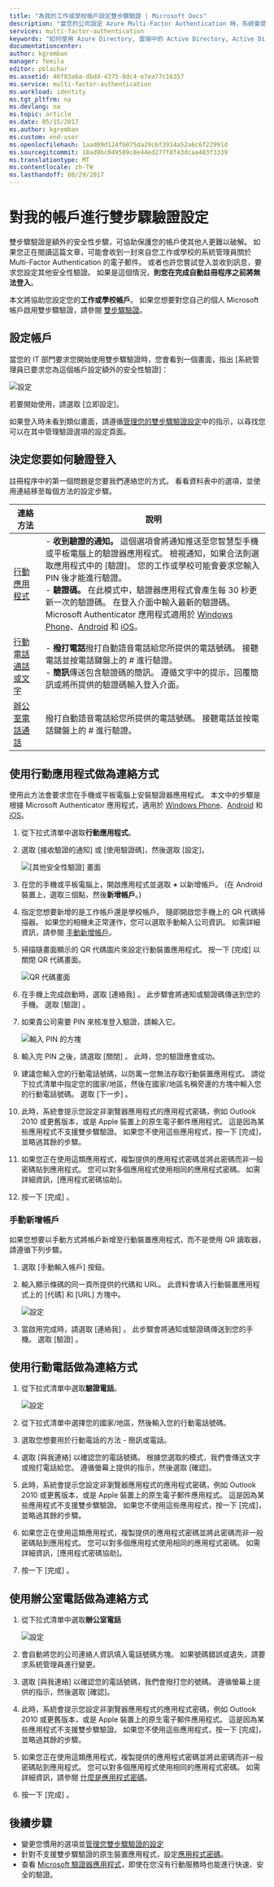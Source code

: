 ```yaml
---
title: "為我的工作或學校帳戶設定雙步驟驗證 | Microsoft Docs"
description: "當您的公司設定 Azure Multi-Factor Authentication 時，系統會提示您註冊雙步驟驗證。 了解如何進行設定。 "
services: multi-factor-authentication
keywords: "如何使用 Azure Directory, 雲端中的 Active Directory, Active Directory 教學課程"
documentationcenter: 
author: kgremban
manager: femila
editor: pblachar
ms.assetid: 46f83a6a-dbdd-4375-8dc4-e7ea77c16357
ms.service: multi-factor-authentication
ms.workload: identity
ms.tgt_pltfrm: na
ms.devlang: na
ms.topic: article
ms.date: 05/15/2017
ms.author: kgremban
ms.custom: end-user
ms.openlocfilehash: 1aad09d124fb075da29c6f3914a52a6c6f22991d
ms.sourcegitcommit: 18ad9bc049589c8e44ed277f8f43dcaa483f3339
ms.translationtype: MT
ms.contentlocale: zh-TW
ms.lasthandoff: 08/29/2017
---
```

# <a name="set-up-my-account-for-two-step-verification"></a>對我的帳戶進行雙步驟驗證設定
雙步驟驗證是額外的安全性步驟，可協助保護您的帳戶使其他人更難以破解。 如果您正在閱讀這篇文章，可能會收到一封來自您工作或學校的系統管理員關於 Multi-Factor Authentication 的電子郵件。 或者也許您嘗試登入並收到訊息，要求您設定其他安全性驗證。 如果是這個情況，**則您在完成自動註冊程序之前將無法登入**。

本文將協助您設定您的**工作或學校帳戶**。 如果您想要對您自己的個人 Microsoft 帳戶啟用雙步驟驗證，請參閱 [雙步驟驗證](https://support.microsoft.com/help/12408/microsoft-account-about-two-step-verification)。

## <a name="set-up-your-account"></a>設定帳戶

當您的 IT 部門要求您開始使用雙步驟驗證時，您會看到一個畫面，指出 [系統管理員已要求您為這個帳戶設定額外的安全性驗證]：

![設定](./media/multi-factor-authentication-end-user-first-time/first.png)

若要開始使用，請選取 [立即設定]。

如果登入時未看到類似畫面，請遵循[管理您的雙步驟驗證設定](multi-factor-authentication-end-user-manage-settings.md#where-to-find-the-settings-page)中的指示，以尋找您可以在其中管理驗證選項的設定頁面。 

## <a name="decide-how-you-want-to-verify-your-sign-ins"></a>決定您要如何驗證登入

註冊程序中的第一個問題是您要我們連絡您的方式。 看看資料表中的選項，並使用連結移至每個方法的設定步驟。

| 連絡方法 | 說明 |
| --- | --- |
| [行動應用程式](#use-a-mobile-app-as-the-contact-method) |- **收到驗證的通知。** 這個選項會將通知推送至您智慧型手機或平板電腦上的驗證器應用程式。 檢視通知，如果合法則選取應用程式中的 [驗證]。 您的工作或學校可能會要求您輸入 PIN 後才能進行驗證。<br>- **驗證碼。** 在此模式中，驗證器應用程式會產生每 30 秒更新一次的驗證碼。 在登入介面中輸入最新的驗證碼。<br>Microsoft Authenticator 應用程式適用於 [Windows Phone](http://go.microsoft.com/fwlink/?Linkid=825071)、[Android](http://go.microsoft.com/fwlink/?Linkid=825072) 和 [iOS](http://go.microsoft.com/fwlink/?Linkid=825073)。 |
| [行動電話通話或文字](#use-your-mobile-phone-as-the-contact-method) |- **撥打電話**撥打自動語音電話給您所提供的電話號碼。 接聽電話並按電話鍵盤上的 # 進行驗證。<br>- **簡訊**傳送包含驗證碼的簡訊。 遵循文字中的提示，回覆簡訊或將所提供的驗證碼輸入登入介面。 |
| [辦公室電話通話](#use-your-office-phone-as-the-contact-method) |撥打自動語音電話給您所提供的電話號碼。 接聽電話並按電話鍵盤上的 # 進行驗證。 |

## <a name="use-a-mobile-app-as-the-contact-method"></a>使用行動應用程式做為連絡方式
使用此方法會要求您在手機或平板電腦上安裝驗證器應用程式。 本文中的步驟是根據 Microsoft Authenticator 應用程式，適用於 [Windows Phone](http://go.microsoft.com/fwlink/?Linkid=825071)、[Android](http://go.microsoft.com/fwlink/?Linkid=825072) 和 [iOS](http://go.microsoft.com/fwlink/?Linkid=825073)。

1. 從下拉式清單中選取**行動應用程式**。
2. 選取 [接收驗證的通知] 或 [使用驗證碼]，然後選取 [設定]。

   ![[其他安全性驗證] 畫面](./media/multi-factor-authentication-end-user-first-time/mobileapp.png)

3. 在您的手機或平板電腦上，開啟應用程式並選取 **+** 以新增帳戶。 (在 Android 裝置上，選取三個點，然後**新增帳戶**。)
4. 指定您想要新增的是工作帳戶還是學校帳戶。 隨即開啟您手機上的 QR 代碼掃描器。 如果您的相機未正常運作，您可以選取手動輸入公司資訊。 如需詳細資訊，請參閱 [手動新增帳戶](#add-an-account-manually)。  
5. 掃描隨畫面顯示的 QR 代碼圖片來設定行動裝置應用程式。  按一下 [完成]  以關閉 QR 代碼畫面。  

   ![QR 代碼畫面](./media/multi-factor-authentication-end-user-first-time/scan2.png)

6. 在手機上完成啟動時，選取 [連絡我] 。  此步驟會將通知或驗證碼傳送到您的手機。 選取 [驗證] 。  
7. 如果貴公司需要 PIN 來核准登入驗證，請輸入它。

   ![輸入 PIN 的方塊](./media/multi-factor-authentication-end-user-first-time/scan3.png)

8. 輸入完 PIN 之後，請選取 [關閉] 。 此時，您的驗證應會成功。
9. 建議您輸入您的行動電話號碼，以防萬一您無法存取行動裝置應用程式。 請從下拉式清單中指定您的國家/地區，然後在國家/地區名稱旁邊的方塊中輸入您的行動電話號碼。 選取 [下一步] 。
10. 此時，系統會提示您設定非瀏覽器應用程式的應用程式密碼，例如 Outlook 2010 或更舊版本，或是 Apple 裝置上的原生電子郵件應用程式。 這是因為某些應用程式不支援雙步驟驗證。 如果您不使用這些應用程式，按一下 [完成]，並略過其餘的步驟。
11. 如果您正在使用這類應用程式，複製提供的應用程式密碼並將此密碼而非一般密碼貼到應用程式。 您可以對多個應用程式使用相同的應用程式密碼。 如需詳細資訊，[應用程式密碼協助]。
12. 按一下 [完成] 。

### <a name="add-an-account-manually"></a>手動新增帳戶
如果您想要以手動方式將帳戶新增至行動裝置應用程式，而不是使用 QR 讀取器，請遵循下列步驟。

1. 選取 [手動輸入帳戶]  按鈕。  
2. 輸入顯示條碼的同一頁所提供的代碼和 URL。 此資料會填入行動裝置應用程式上的 [代碼] 和 [URL] 方塊中。

    ![設定](./media/multi-factor-authentication-end-user-first-time/barcode2.png)
3. 當啟用完成時，請選取 [連絡我] 。 此步驟會將通知或驗證碼傳送到您的手機。 選取 [驗證] 。

## <a name="use-your-mobile-phone-as-the-contact-method"></a>使用行動電話做為連絡方式
1. 從下拉式清單中選取**驗證電話**。  

    ![設定](./media/multi-factor-authentication-end-user-first-time/phone.png)  
2. 從下拉式清單中選擇您的國家/地區，然後輸入您的行動電話號碼。
3. 選取您想要用於行動電話的方法 - 簡訊或電話。
4. 選取 [與我連絡] 以確認您的電話號碼。 根據您選取的模式，我們會傳送文字或撥打電話給您。 遵循螢幕上提供的指示，然後選取 [確認]。
5. 此時，系統會提示您設定非瀏覽器應用程式的應用程式密碼，例如 Outlook 2010 或更舊版本，或是 Apple 裝置上的原生電子郵件應用程式。 這是因為某些應用程式不支援雙步驟驗證。 如果您不使用這些應用程式，按一下 [完成]，並略過其餘的步驟。
6. 如果您正在使用這類應用程式，複製提供的應用程式密碼並將此密碼而非一般密碼貼到應用程式。 您可以對多個應用程式使用相同的應用程式密碼。 如需詳細資訊，[應用程式密碼協助]。
7. 按一下 [完成] 。

## <a name="use-your-office-phone-as-the-contact-method"></a>使用辦公室電話做為連絡方式
1. 從下拉式清單中選取**辦公室電話**  

    ![設定](./media/multi-factor-authentication-end-user-first-time/office.png)  
2. 會自動將您的公司連絡人資訊填入電話號碼方塊。 如果號碼錯誤或遺失，請要求系統管理員進行變更。
3. 選取 [與我連絡] 以確認您的電話號碼，我們會撥打您的號碼。 遵循螢幕上提供的指示，然後選取 [確認]。
4. 此時，系統會提示您設定非瀏覽器應用程式的應用程式密碼，例如 Outlook 2010 或更舊版本，或是 Apple 裝置上的原生電子郵件應用程式。 這是因為某些應用程式不支援雙步驟驗證。 如果您不使用這些應用程式，按一下 [完成]，並略過其餘的步驟。
5. 如果您正在使用這類應用程式，複製提供的應用程式密碼並將此密碼而非一般密碼貼到應用程式。 您可以對多個應用程式使用相同的應用程式密碼。 如需詳細資訊，請參閱 [什麼是應用程式密碼](multi-factor-authentication-end-user-app-passwords.md)。
6. 按一下 [完成] 。

## <a name="next-steps"></a>後續步驟
* 變更您慣用的選項並[管理您雙步驟驗證的設定](multi-factor-authentication-end-user-manage-settings.md)
* 針對不支援雙步驟驗證的原生裝置應用程式，設定[應用程式密碼](multi-factor-authentication-end-user-app-passwords.md)。
* 查看 [Microsoft 驗證器應用程式](microsoft-authenticator-app-how-to.md)，即使在您沒有行動服務時也能進行快速、安全的驗證。
